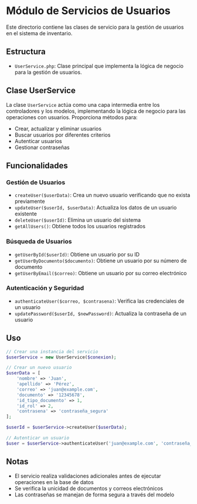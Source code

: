 # Módulo de Servicios de Usuarios

Este directorio contiene las clases de servicio para la gestión de usuarios en el sistema de inventario.

## Estructura

- `UserService.php`: Clase principal que implementa la lógica de negocio para la gestión de usuarios.

## Clase UserService

La clase `UserService` actúa como una capa intermedia entre los controladores y los modelos, implementando la lógica de negocio para las operaciones con usuarios. Proporciona métodos para:

- Crear, actualizar y eliminar usuarios
- Buscar usuarios por diferentes criterios
- Autenticar usuarios
- Gestionar contraseñas

## Funcionalidades

### Gestión de Usuarios

- `createUser($userData)`: Crea un nuevo usuario verificando que no exista previamente
- `updateUser($userId, $userData)`: Actualiza los datos de un usuario existente
- `deleteUser($userId)`: Elimina un usuario del sistema
- `getAllUsers()`: Obtiene todos los usuarios registrados

### Búsqueda de Usuarios

- `getUserById($userId)`: Obtiene un usuario por su ID
- `getUserByDocumento($documento)`: Obtiene un usuario por su número de documento
- `getUserByEmail($correo)`: Obtiene un usuario por su correo electrónico

### Autenticación y Seguridad

- `authenticateUser($correo, $contrasena)`: Verifica las credenciales de un usuario
- `updatePassword($userId, $newPassword)`: Actualiza la contraseña de un usuario

## Uso

```php
// Crear una instancia del servicio
$userService = new UserService($conexion);

// Crear un nuevo usuario
$userData = [
    'nombre' => 'Juan',
    'apellido' => 'Pérez',
    'correo' => 'juan@example.com',
    'documento' => '12345678',
    'id_tipo_documento' => 1,
    'id_rol' => 2,
    'contrasena' => 'contraseña_segura'
];

$userId = $userService->createUser($userData);

// Autenticar un usuario
$user = $userService->authenticateUser('juan@example.com', 'contraseña_segura');
```

## Notas

- El servicio realiza validaciones adicionales antes de ejecutar operaciones en la base de datos
- Se verifica la unicidad de documentos y correos electrónicos
- Las contraseñas se manejan de forma segura a través del modelo